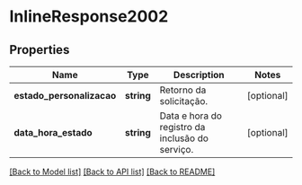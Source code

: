 # InlineResponse2002

## Properties
Name | Type | Description | Notes
------------ | ------------- | ------------- | -------------
**estado_personalizacao** | **string** | Retorno da solicitação. | [optional] 
**data_hora_estado** | **string** | Data e hora do registro da inclusão do serviço. | [optional] 

[[Back to Model list]](../../README.md#documentation-for-models) [[Back to API list]](../../README.md#documentation-for-api-endpoints) [[Back to README]](../../README.md)

